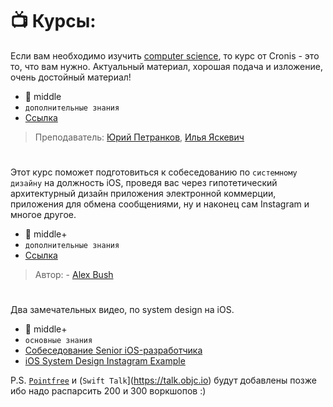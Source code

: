 # 📺 Курсы:
Если вам необходимо изучить [computer science](https://ru.wikipedia.org/wiki/Информатика), то курс от Cronis - это то, что вам нужно. Актуальный материал, хорошая подача и изложение, очень достойный материал!
- 🧡 middle
- `дополнительные знания`
- [Ссылка](https://cronis.by)
> Преподаватель: [Юрий Петранков](https://cronis.by/yp/), [Илья Яскевич](https://cronis.by/iy/)
#
Этот курс поможет подготовиться к собеседованию по `системному дизайну` на должность iOS, проведя вас через гипотетический архитектурный дизайн приложения электронной коммерции, приложения для обмена сообщениями, ну и наконец сам Instagram и многое другое.
- 🤎 middle+
- `дополнительные знания`
- [Cсылка](https://iosinterviewguide.com/system-design-interview)
> Автор: - [Alex Bush](https://www.linkedin.com/in/alexvbush/)
#
Два замечательных видео, по system design на iOS. 
- 🤎 middle+
- `основные знания`
- [Собеседование Senior iOS-разработчика](https://www.youtube.com/watch?v=CadPMJJsl0E)
- [iOS System Design Instagram Example](https://www.youtube.com/watch?v=irUTptJWc9o)

P.S. [`Pointfree`](https://www.pointfree.co) и (`Swift Talk`](https://talk.objc.io) будут добавлены позже ибо надо распарсить 200 и 300 воркшопов :) 
